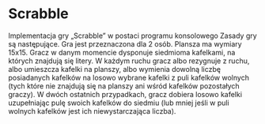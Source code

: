 # Scrabble
Implementacja gry „Scrabble” w postaci programu konsolowego
Zasady gry są następujące. Gra jest przeznaczona dla 2 osób. Plansza ma wymiary 15x15. Gracz w danym 
momencie dysponuje siedmioma kafelkami, na których znajdują się litery. 
W każdym ruchu gracz albo rezygnuje z ruchu, albo umieszcza kafelki na planszy, albo wymienia
dowolną liczbę posiadanych kafelków na losowo wybrane kafelki z puli kafelków wolnych (tych które
nie znajdują się na planszy ani wśród kafelków pozostałych graczy). W dwóch ostatnich przypadkach,
gracz dobiera losowo kafelki uzupełniając pulę swoich kafelków do siedmiu (lub mniej jeśli w puli
wolnych kafelków jest ich niewystarczająca liczba).
